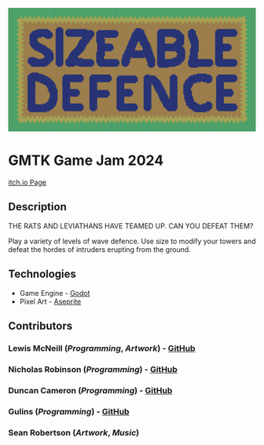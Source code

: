 ![The Summoning Title](./assets/images/ui/SD-Title-Big.png)

# GMTK Game Jam 2024

[itch.io Page](https://chickenvicious.itch.io/sizeable-defence)

## Description

THE RATS AND LEVIATHANS HAVE TEAMED UP. CAN YOU DEFEAT THEM?

Play a variety of levels of wave defence. Use size to modify your towers and defeat the hordes of intruders erupting from the ground.


## Technologies

- Game Engine - [Godot](https://godotengine.org/)
- Pixel Art - [Aseprite](https://www.aseprite.org/)


## Contributors

### Lewis McNeill (_Programming_, _Artwork_) - [GitHub](https://github.com/lewis785)

### Nicholas Robinson (_Programming_) - [GitHub](https://github.com/nkrobinson)

### Duncan Cameron (_Programming_) - [GitHub](https://github.com/dc950)

### Gulins (_Programming_) - [GitHub](https://github.com/gulins)

### Sean Robertson (_Artwork_, _Music_)
